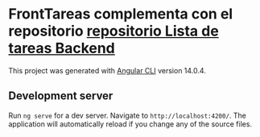 # FrontTareas complementa con el repositorio [repositorio Lista de tareas Backend](https://github.com/horwellmv/BackTodo)


This project was generated with [Angular CLI](https://github.com/angular/angular-cli) version 14.0.4.

## Development server

Run `ng serve` for a dev server. Navigate to `http://localhost:4200/`. The application will automatically reload if you change any of the source files.


